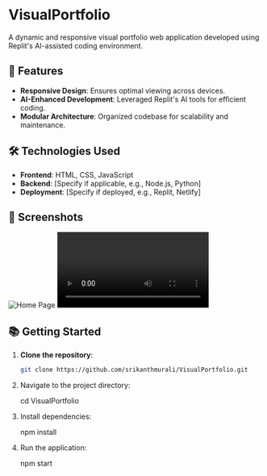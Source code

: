 # VisualPortfolio

A dynamic and responsive visual portfolio web application developed using Replit's AI-assisted coding environment.

## 🚀 Features

- **Responsive Design**: Ensures optimal viewing across devices.
- **AI-Enhanced Development**: Leveraged Replit's AI tools for efficient coding.
- **Modular Architecture**: Organized codebase for scalability and maintenance.

## 🛠️ Technologies Used

- **Frontend**: HTML, CSS, JavaScript
- **Backend**: [Specify if applicable, e.g., Node.js, Python]
- **Deployment**: [Specify if deployed, e.g., Replit, Netlify]

## 📸 Screenshots

![Home Page](srikanthmurali3/VisualPortfolio/Homepage.png)
![Portfolio Section](srikanthmurali3/VisualPortfolio/Visual_Portfolio_Demo.mov)

## 📚 Getting Started

1. **Clone the repository**:
   ```bash
   git clone https://github.com/srikanthmurali/VisualPortfolio.git

2. Navigate to the project directory:
   
   cd VisualPortfolio

3. Install dependencies:

   npm install
   
4. Run the application:

   npm start


